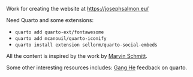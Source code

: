 Work for creating the website at https://josephsalmon.eu/

Need Quarto and some extensions:

- `quarto add quarto-ext/fontawesome`
- `quarto add mcanouil/quarto-iconify`
- `quarto install extension sellorm/quarto-social-embeds`


All the content is inspired by the work by [Marvin Schmitt](https://www.marvinschmitt.com/).

Some other interesting resources includes: [Gang He](https://drganghe.github.io/quarto-academic-site-examples.html) feedback on quarto.
